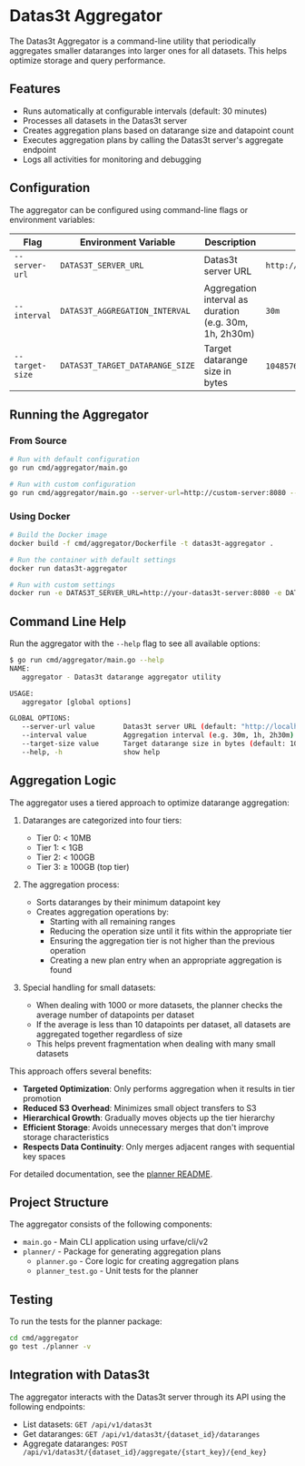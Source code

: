 # Datas3t Aggregator

The Datas3t Aggregator is a command-line utility that periodically aggregates smaller dataranges into larger ones for all datasets. This helps optimize storage and query performance.

## Features

- Runs automatically at configurable intervals (default: 30 minutes)
- Processes all datasets in the Datas3t server
- Creates aggregation plans based on datarange size and datapoint count
- Executes aggregation plans by calling the Datas3t server's aggregate endpoint
- Logs all activities for monitoring and debugging

## Configuration

The aggregator can be configured using command-line flags or environment variables:

| Flag | Environment Variable | Description | Default |
|------|---------------------|-------------|---------|
| `--server-url` | `DATAS3T_SERVER_URL` | Datas3t server URL | `http://localhost:8080` |
| `--interval` | `DATAS3T_AGGREGATION_INTERVAL` | Aggregation interval as duration (e.g. 30m, 1h, 2h30m) | `30m` |
| `--target-size` | `DATAS3T_TARGET_DATARANGE_SIZE` | Target datarange size in bytes | `104857600` (100MB) |

## Running the Aggregator

### From Source

```bash
# Run with default configuration
go run cmd/aggregator/main.go

# Run with custom configuration
go run cmd/aggregator/main.go --server-url=http://custom-server:8080 --interval=1h
```

### Using Docker

```bash
# Build the Docker image
docker build -f cmd/aggregator/Dockerfile -t datas3t-aggregator .

# Run the container with default settings
docker run datas3t-aggregator

# Run with custom settings
docker run -e DATAS3T_SERVER_URL=http://your-datas3t-server:8080 -e DATAS3T_AGGREGATION_INTERVAL=2h datas3t-aggregator
```

## Command Line Help

Run the aggregator with the `--help` flag to see all available options:

```bash
$ go run cmd/aggregator/main.go --help
NAME:
   aggregator - Datas3t datarange aggregator utility

USAGE:
   aggregator [global options]

GLOBAL OPTIONS:
   --server-url value       Datas3t server URL (default: "http://localhost:8080") [$DATAS3T_SERVER_URL]
   --interval value         Aggregation interval (e.g. 30m, 1h, 2h30m) (default: 30m) [$DATAS3T_AGGREGATION_INTERVAL]
   --target-size value      Target datarange size in bytes (default: 104857600) [$DATAS3T_TARGET_DATARANGE_SIZE]
   --help, -h               show help
```

## Aggregation Logic

The aggregator uses a tiered approach to optimize datarange aggregation:

1. Dataranges are categorized into four tiers:
   - Tier 0: < 10MB
   - Tier 1: < 1GB
   - Tier 2: < 100GB
   - Tier 3: ≥ 100GB (top tier)

2. The aggregation process:
   - Sorts dataranges by their minimum datapoint key
   - Creates aggregation operations by:
     - Starting with all remaining ranges
     - Reducing the operation size until it fits within the appropriate tier
     - Ensuring the aggregation tier is not higher than the previous operation
     - Creating a new plan entry when an appropriate aggregation is found

3. Special handling for small datasets:
   - When dealing with 1000 or more datasets, the planner checks the average number of datapoints per dataset
   - If the average is less than 10 datapoints per dataset, all datasets are aggregated together regardless of size
   - This helps prevent fragmentation when dealing with many small datasets

This approach offers several benefits:
- **Targeted Optimization**: Only performs aggregation when it results in tier promotion
- **Reduced S3 Overhead**: Minimizes small object transfers to S3
- **Hierarchical Growth**: Gradually moves objects up the tier hierarchy
- **Efficient Storage**: Avoids unnecessary merges that don't improve storage characteristics
- **Respects Data Continuity**: Only merges adjacent ranges with sequential key spaces

For detailed documentation, see the [planner README](planner/README.md).

## Project Structure

The aggregator consists of the following components:

- `main.go` - Main CLI application using urfave/cli/v2
- `planner/` - Package for generating aggregation plans
  - `planner.go` - Core logic for creating aggregation plans
  - `planner_test.go` - Unit tests for the planner

## Testing

To run the tests for the planner package:

```bash
cd cmd/aggregator
go test ./planner -v
```

## Integration with Datas3t

The aggregator interacts with the Datas3t server through its API using the following endpoints:

- List datasets: `GET /api/v1/datas3t`
- Get dataranges: `GET /api/v1/datas3t/{dataset_id}/dataranges`
- Aggregate dataranges: `POST /api/v1/datas3t/{dataset_id}/aggregate/{start_key}/{end_key}` 